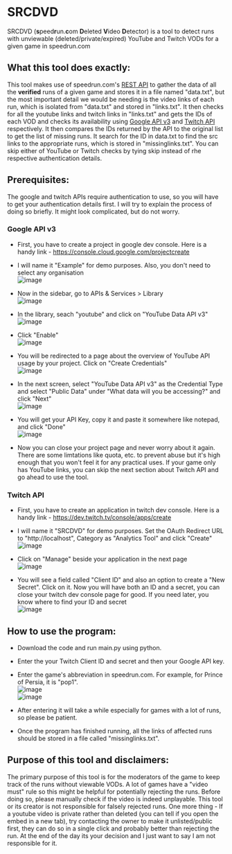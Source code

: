# SRCDVD
SRCDVD (**s**peed**r**un.**c**om **D**eleted **V**ideo **D**etector) is a tool to detect runs with unviewable (deleted/private/expired) YouTube and Twitch VODs for a given game in speedrun.com
## What this tool does exactly:
This tool makes use of speedrun.com's [REST API](https://github.com/speedruncomorg/api) to gather the data of all the **verified** runs of a given game and stores it in a file named "data.txt", but the most important detail we would be needing is the video links of each run, which is isolated from "data.txt" and stored in "links.txt". It then checks for all the youtube links and twitch links in "links.txt" and gets the IDs of each VOD and checks its availability using [Google API v3](https://developers.google.com/youtube/v3) and [Twitch API](https://dev.twitch.tv/docs/api/) respectively. It then compares the IDs returned by the API to the original list to get the list of missing runs. It search for the ID in data.txt to find the src links to the appropriate runs, which is stored in "missinglinks.txt". You can skip either of YouTube or Twitch checks by tying skip instead of rhe respective authentication details.
## Prerequisites:
The google and twitch APIs require authentication to use, so you will have to get your authentication details first. I will try to explain the process of doing so briefly. It might look complicated, but do not worry.

### Google API v3
- First, you have to create a project in google dev console. Here is a handy link - https://console.cloud.google.com/projectcreate

- I will name it "Example" for demo purposes. Also, you don't need to select any organisation<br>
![image](https://user-images.githubusercontent.com/54983451/126477099-a7d7ead0-ef0e-4b6a-8f13-1d86c97090fd.png)

- Now in the sidebar, go to APIs & Services > Library<br>
![image](https://user-images.githubusercontent.com/54983451/126478089-c224deca-4d4a-44d5-ad0e-1a3123534fce.png)

- In the library, seach "youtube" and click on "YouTube Data API v3"<br>
![image](https://user-images.githubusercontent.com/54983451/126478387-81416e81-7b23-4b72-bc8d-187eb4f08d28.png)

- Click "Enable"<br>
![image](https://user-images.githubusercontent.com/54983451/126478601-18c39bff-9eee-424c-a307-3b7868ef0ade.png)

- You will be redirected to a page about the overview of YouTube API usage by your project. Click on "Create Credentials"<br>
![image](https://user-images.githubusercontent.com/54983451/126478994-33a8b451-7a06-47ad-96ec-1838147b7ae2.png)

- In the next screen, select "YouTube Data API v3" as the Credential Type and select "Public Data" under "What data will you be accessing?" and click "Next"<br>
![image](https://user-images.githubusercontent.com/54983451/126479306-9c834ba9-dfe1-4bf0-a94b-f9b72ffa7e00.png)

- You will get your API Key, copy it and paste it somewhere like notepad, and click "Done"<br>
![image](https://user-images.githubusercontent.com/54983451/126479602-05d8f8fa-c34f-4d9f-8e5e-eea40deea099.png)

- Now you can close your project page and never worry about it again. There are some limtations like quota, etc. to prevent abuse but it's high enough that you won't feel it for any practical uses. If your game only has YouTube links, you can skip the next section about Twitch API and go ahead to use the tool.

### Twitch API
- First, you have to create an application in twitch dev console. Here is a handy link - https://dev.twitch.tv/console/apps/create

- I will name it "SRCDVD" for demo purposes. Set the OAuth Redirect URL to "http://localhost", Category as "Analytics Tool" and click "Create"<br>
![image](https://user-images.githubusercontent.com/54983451/126481501-1272f8b3-3ef8-47ff-ac45-c75b8ac6c3f4.png)

- Click on "Manage" beside your application in the next page<br>
![image](https://user-images.githubusercontent.com/54983451/126481763-133adb04-7843-4391-bcf1-370bc0dcbd4e.png)

- You will see a field called "Client ID" and also an option to create a "New Secret". Click on it. Now you will have both an ID and a secret, you can close your twitch dev console page for good. If you need later, you know where to find your ID and secret<br>
![image](https://user-images.githubusercontent.com/54983451/126482065-f7475550-c462-491b-b757-152e54d50409.png)

## How to use the program:
- Download the code and run main.py using python.
  
- Enter the your Twitch Client ID and secret and then your Google API key.

- Enter the game's abbreviation in speedrun.com. For example, for Prince of Persia, it is "pop1".<br>
  ![image](https://user-images.githubusercontent.com/54983451/126490521-751df7cf-9e0a-4a18-b2be-1c563b830e32.png)<br>
![image](https://user-images.githubusercontent.com/54983451/126490671-3d582cbd-6a0a-401b-9242-d00ce238cb7a.png)

- After entering it will take a while especially for games with a lot of runs, so please be patient.

- Once the program has finished running, all the links of affected runs should be stored in a file called "missinglinks.txt".
  
## Purpose of this tool and disclaimers:
The primary purpose of this tool is for the moderators of the game to keep track of the runs without viewable VODs. A lot of games have a "video must" rule so this might be helpful for potentially rejecting the runs. Before doing so, please manually check if the video is indeed unplayable. This tool or its creator is not responsible for falsely rejected runs. One more thing - If a youtube video is private rather than deleted (you can tell if you open the embed in a new tab), try contacting the owner to make it unlisted/public first, they can do so in a single click and probably better than rejecting the run. At the end of the day its your decision and I just want to say I am not responsible for it.
